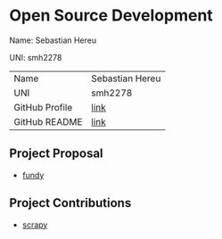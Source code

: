 # Open Source Development

Name: Sebastian Hereu

UNI: smh2278

|  |  | 
|:--|:--|
|Name|Sebastian Hereu|
|UNI| smh2278|
| GitHub Profile | [link](https://github.com/sebastianhereu) |
| GitHub README | [link](https://github.com/sebastianhereu/sebastianhereu/blob/main/README.md) |

## Project Proposal
- [fundy](./projects/javascript/fundy.md)


## Project Contributions
- [scrapy](./projects/scapy.md)
